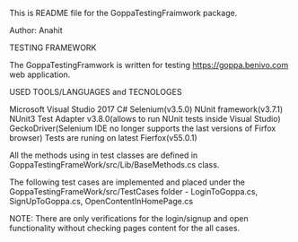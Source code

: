 This is README file for the GoppaTestingFraimwork package.

Author: Anahit


TESTING FRAMEWORK

The GoppaTestingFramwork is written for testing https://goppa.benivo.com web application.

USED TOOLS/LANGUAGES and TECNOLOGES

Microsoft Visual Studio 2017
C#
Selenium(v3.5.0)
NUnit framework(v3.7.1)
NUnit3 Test Adapter v3.8.0(allows to run NUnit tests inside Visual Studio)
GeckoDriver(Selenium IDE no longer supports the last versions of Firfox browser)
Tests are runing on latest Fierfox(v55.0.1)


All the methods using in test classes are defined in GoppaTestingFrameWork/src/Lib/BaseMethods.cs class.

The following test cases are implemented and placed under the GoppaTestingFrameWork/src/TestCases folder - LoginToGoppa.cs, SignUpToGoppa.cs, OpenContentInHomePage.cs

NOTE: There are only verifications for the login/signup and open functionality without checking pages content for the all cases.


